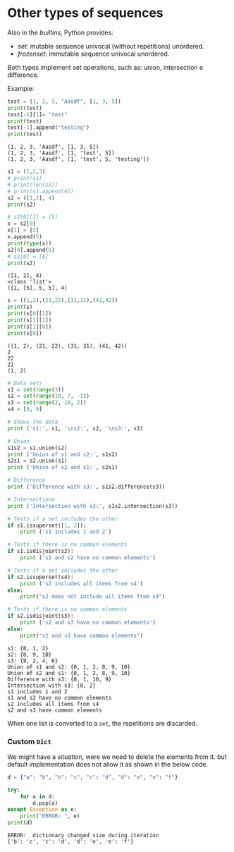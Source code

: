 
# Other types of sequences

Also in the *builtins*, Python provides:

+ *set*: mutable sequence univocal (without repetitions) unordered.
+ *frozenset*: immutable sequence univocal unordered.

Both types implement set operations, such as: union, intersection e difference.

Example:


```python
test = (1, 2, 3, "Aasdf", [1, 3, 5])
print(test)
test[-1][1]= "test"  
print(test)
test[-1].append("testing")
print(test)
```

    (1, 2, 3, 'Aasdf', [1, 3, 5])
    (1, 2, 3, 'Aasdf', [1, 'test', 5])
    (1, 2, 3, 'Aasdf', [1, 'test', 5, 'testing'])



```python
s1 = (1,2,3)
# print(s1)
# print(len(s1))
# print(s1.append(4))
s2 = ([1,2], 4)
print(s2)

# s2[0][1] = [5]
x = s2[0]
x[1] = [5]
x.append(5)
print(type(x))
s2[0].append(5)
# s2[0] = [6]
print(s2)
```

    ([1, 2], 4)
    <class 'list'>
    ([1, [5], 5, 5], 4)



```python
s = ((1,2),(21,22),(31,31),(41,42))
print(s)
print(s[0][1])
print(s[1][1])
print(s[1][0])
print(s[0])
```

    ((1, 2), (21, 22), (31, 31), (41, 42))
    2
    22
    21
    (1, 2)



```python
# Data sets
s1 = set(range(3))
s2 = set(range(10, 7, -1))
s3 = set(range(2, 10, 2))
s4 = [8, 9]

# Shows the data
print ('s1:', s1, '\ns2:', s2, '\ns3:', s3)

# Union
s1s2 = s1.union(s2)
print ('Union of s1 and s2:', s1s2)
s2s1 = s2.union(s1)
print ('Union of s2 and s1:', s2s1)

# Difference
print ('Difference with s3:', s1s2.difference(s3))

# Intersectiono
print ('Intersection with s3:', s1s2.intersection(s3))

# Tests if a set includes the other
if s1.issuperset([1, 2]):
    print ('s1 includes 1 and 2')

# Tests if there is no common elements
if s1.isdisjoint(s2):
    print ('s1 and s2 have no common elements')

# Tests if a set includes the other
if s2.issuperset(s4):
    print ('s2 includes all items from s4')
else:
    print("s2 does not include all items from s4")

# Tests if there is no common elements
if s2.isdisjoint(s3):
    print ('s2 and s3 have no common elements')
else:
    print("s2 and s3 have common elements")
```

    s1: {0, 1, 2} 
    s2: {8, 9, 10} 
    s3: {8, 2, 4, 6}
    Union of s1 and s2: {0, 1, 2, 8, 9, 10}
    Union of s2 and s1: {0, 1, 2, 8, 9, 10}
    Difference with s3: {0, 1, 10, 9}
    Intersection with s3: {8, 2}
    s1 includes 1 and 2
    s1 and s2 have no common elements
    s2 includes all items from s4
    s2 and s3 have common elements


When one list is converted to a `set`, the repetitions are discarded.

### Custom `Dict`

We might have a situation, were we need to delete the elements from it. but default implementation does not allow it as shown in the below code.


```python
d = {"a": "b", "b": "c", "c": "d", "d": "e", "e": "f"}

try:
    for a in d:
        d.pop(a)
except Exception as e:
    print("ERROR: ", e)
print(d)
```

    ERROR:  dictionary changed size during iteration
    {'b': 'c', 'c': 'd', 'd': 'e', 'e': 'f'}


